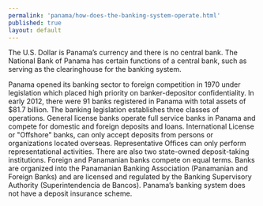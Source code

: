 ```yaml
---
permalink: 'panama/how-does-the-banking-system-operate.html'
published: true
layout: default
---
```

The U.S. Dollar is Panama’s currency and there is no central bank. The National Bank of Panama has certain functions of a central bank, such as serving as the clearinghouse for the banking system.

Panama opened its banking sector to foreign competition in 1970 under legislation which placed high priority on banker-depositor confidentiality. In early 2012, there were 91 banks registered in Panama with total assets of $81.7 billion. The banking legislation establishes three classes of operations. General license banks operate full service banks in Panama and compete for domestic and foreign deposits and loans. International License or "Offshore" banks, can only accept deposits from persons or organizations located overseas. Representative Offices can only perform representational activities. There are also two state-owned deposit-taking institutions. Foreign and Panamanian banks compete on equal terms. Banks are organized into the Panamanian Banking Association (Panamanian and Foreign Banks) and are licensed and regulated by the Banking Supervisory Authority (Superintendencia de Bancos). Panama’s banking system does not have a deposit insurance scheme.
